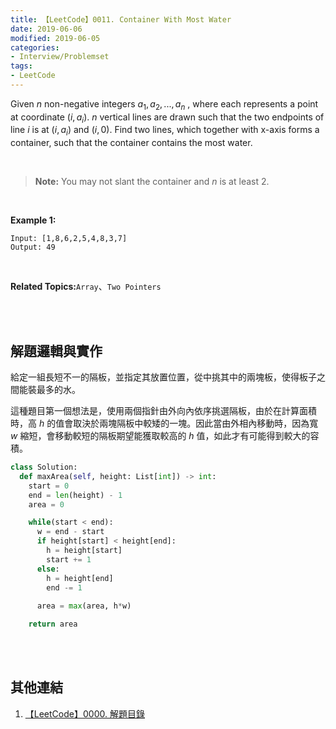 ```yaml
---
title: 【LeetCode】0011. Container With Most Water
date: 2019-06-06
modified: 2019-06-05
categories:
- Interview/Problemset
tags:
- LeetCode
--- 
```


Given  _n_  non-negative integers  $a_1, a_2, ...,  a_n$ , where each represents a point at coordinate $(i,  a_i)$.  _n_  vertical lines are drawn such that the two endpoints of line  _i_  is at $(i,  a_i)$ and $(i,  0)$. Find two lines, which together with x-axis forms a container, such that the container contains the most water.

<!--more-->
<br>

> **Note:** You may not slant the container and  _n_  is at least 2.

<br>

**Example 1:**
```
Input: [1,8,6,2,5,4,8,3,7]
Output: 49
```

<br>

**Related Topics:**`Array`、`Two Pointers`

<br><br>

## 解題邏輯與實作
給定一組長短不一的隔板，並指定其放置位置，從中挑其中的兩塊板，使得板子之間能裝最多的水。
<br>

這種題目第一個想法是，使用兩個指針由外向內依序挑選隔板，由於在計算面積時，高  _h_ 的值會取決於兩塊隔板中較矮的一塊。因此當由外相內移動時，因為寬 _w_ 縮短，會移動較短的隔板期望能獲取較高的 _h_ 值，如此才有可能得到較大的容積。

```python
class Solution:
  def maxArea(self, height: List[int]) -> int:
    start = 0 
    end = len(height) - 1
    area = 0

    while(start < end):
      w = end - start
      if height[start] < height[end]:
        h = height[start]
        start += 1 
      else:
        h = height[end]
        end -= 1 
                
      area = max(area, h*w)

    return area
```

<br><br>

## 其他連結
1. [【LeetCode】0000. 解題目錄](/LeetCode-0000-Contents/)